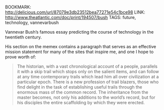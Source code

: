 BOOKMARK: http://delicious.com/url/87079e3db23512bea77271e54c1bce98
LINK: http://www.theatlantic.com/doc/print/194507/bush
TAGS: future, technology, vannevarbush

Vannevar Bush’s famous essay predicting the course of technology in the
twentieth century.

His section on the memex contains a paragraph that serves as an effective
mission statement for many of the sites that inspire me, and one I hope to
prove worth of:

> The historian, with a vast chronological account of a people, parallels it
> with a skip trail which stops only on the salient items, and can follow at
> any time contemporary trails which lead him all over civilization at a
> particular epoch. There is a new profession of trail blazers, those who find
> delight in the task of establishing useful trails through the enormous mass
> of the common record. The inheritance from the master becomes, not only his
> additions to the world’s record, but for his disciples the entire scaffolding
> by which they were erected.
